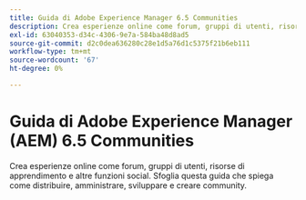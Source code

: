 ```yaml
---
title: Guida di Adobe Experience Manager 6.5 Communities
description: Crea esperienze online come forum, gruppi di utenti, risorse di apprendimento e altre funzioni social. Sfoglia questa guida che spiega come distribuire, amministrare, sviluppare e creare community.
exl-id: 63040353-d34c-4306-9e7a-584ba48d8ad5
source-git-commit: d2c0dea636280c28e1d5a76d1c5375f21b6eb111
workflow-type: tm+mt
source-wordcount: '67'
ht-degree: 0%

---
```


# Guida di Adobe Experience Manager (AEM) 6.5 Communities

Crea esperienze online come forum, gruppi di utenti, risorse di apprendimento e altre funzioni social. Sfoglia questa guida che spiega come distribuire, amministrare, sviluppare e creare community.
